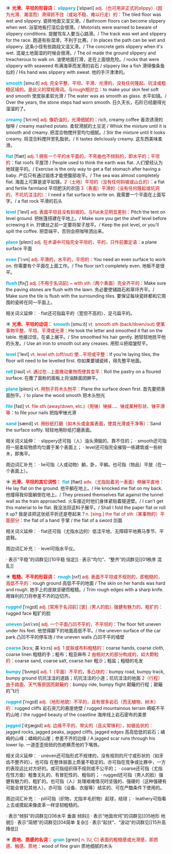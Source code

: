 ☀ <font color="red">**光滑、平坦的形容词：**</font>
<font color="sky blue">**slippery**</font> [ˈslɪpəri]
<font color="#c00000">adj.（也可用非正式的slippy）（因为光滑、潮湿而）滑得抓不住（或站不稳、难以行走）的：</font>The tiled floor was wet and slippery. 瓷砖地面又湿又滑。/ Bathroom floors can become slippery when wet. 浴室地板打湿后会很滑。/ Motorists were warned to beware of slippery conditions. 提醒驾车人要当心路滑。/ The track was wet and slippery for the race. 跑道有些湿滑，不利于比赛。/ In places the path can be wet and slippery. 这条小径有些路段又湿又滑。/ The concrete gets slippery when it's wet. 混凝土地面湿的时候会很滑。/ The oil made the ground slippery and treacherous to walk on. 油使地面打滑，走在上面很危险。/ rocks that were slippery with seaweed 布满海草而发滑的岩石 / slippery like a fish 滑得像条鱼似的 / His hand was slippery with sweat. 他的手汗津津的。

<font color="sky blue">**smooth**</font> [smu:ð] 
<font color="#c00000">adj. 完全平整、平坦、平滑、光滑的，没有任何隆起、坑洼或粗糙区域的。是此义的常规用词。与rough相对立：</font>to make your skin feel soft and smooth 使皮肤柔软光滑 / The water was as smooth as glass. 水平如镜。/ Over the years, the stone steps had worn smooth. 日久天长，石阶已经磨得光溜溜的了。
           
<font color="sky blue">**creamy**</font> [ˈkri:mi]
<font color="#c00000">adj. 像奶油的，光滑细腻的：</font>rich, creamy coffee 香浓诱滑的咖啡 / creamy mashed potato. 柔软滑腻的土豆泥 / Whisk the mixture until it is smooth and creamy. 把混合物搅拌至均匀细腻。/ Stir the mixture until it looks creamy. 将混合料搅拌至乳脂状。/ It tastes deliciously creamy. 这东西美味柔滑。

<font color="sky blue">**flat**</font> [flæt] 
<font color="#c00000">adj. 1 拥有一个平的水平面的，不弯曲也不倾斜的，即水平的；平坦的：</font>flat roofs 平屋顶 / People used to think the earth was flat. 人们曾经认为地球是平的。/ Exercise is the only way to get a flat stomach after having a baby. 产后只有通过锻炼才能使腹部收平。/ The sea was almost completely flat. 海面上可算是波平如镜。<font color="#c00000">2（土地）平坦的（没有任何斜坡或山丘的）：</font>a flat and fertile farmland 平坦肥沃的农田 <font color="#c00000">3（表面）平滑的（没有任何隆起或坑洞的，不坑坑洼洼的）：</font>I need a flat surface to write on. 我需要一个平面在上面写字。/ a flat rock 平滑的石头

<font color="sky blue">**level**</font> ['levl] 
<font color="#c00000">adj. 表面平坦且没有斜坡的。与flat未见明显差别：</font>Pitch the tent on level ground. 把帐篷搭建在平地上。/ Make sure you get the shelf level before screwing it in. 拧螺丝之前一定要将架子放平。/ Keep the pot level, or you’ll spill the coffee. 把壶端平，否则会把咖啡洒出来。

<font color="sky blue">**plane**</font> [pleɪn] 
<font color="#c00000">adj. 在术语中可指完全平坦的，平的，只作前置定语：</font>a plane surface 平面

<font color="sky blue">**even**</font> ['i:vn] 
<font color="#c00000">adj. 平滑的，水平的，平坦的：</font>You need an even surface to work on. 你需要有个平面在上面工作。/ The floor isn’t completely even. 地板不是很平。
           
<font color="sky blue">**flush**</font> [flʌʃ]
<font color="#c00000">adj. [不用于名词前] ~ with sth（两个表面）完全齐平的：</font>Make sure the paving stones are flush with the lawn. 务必要使铺路石和草坪齐平。/ Make sure the tile is flush with the surrounding tiles. 要保证每块瓷砖都和它周围的瓷砖在同一平面上。

相关词义延伸：
· flat还可指扁平的（宽但不高的）、足弓扁平的。

☀ <font color="red">**光滑、平坦的动词：**</font>
<font color="sky blue">**smooth**</font> [smu:ð] 
<font color="#c00000">vt. smooth sth (back/down/out) 使某事物平整、平坦、平滑或光滑：</font>He took the letter and smoothed it flat on the table. 他接过信，在桌上展平。/ She smoothed his hair gently. 她轻轻地抚平他的头发。/ Use an iron to smooth out any creases. 用熨斗把褶皱熨平。

<font color="sky blue">**level**</font> ['levl] 
<font color="#c00000">vt. level sth (off/out) 使…平坦或平整：</font>If you’re laying tiles, the floor will need to be levelled first. 你如果要铺瓷砖，得先整平地面。

<font color="sky blue">**roll**</font> [rəʊl] 
<font color="#c00000">vt. 通过在…上面推动重物而使其变平：</font>Roll the pastry on a floured surface. 在撒了面粉的面板上将油酥面团擀平。

<font color="sky blue">**plane**</font> [pleɪn] 
<font color="#c00000">vt. 用刨子将木头刨平：</font>Plane the surface down first. 首先要把表面刨平。/ to plane the wood smooth 把木头刨光

<font color="sky blue">**file**</font> [faɪl] 
<font color="#c00000">vt. file sth (away/down, etc.)（用锉）锉掉…、锉成某种形状、锉平滑等：</font>to file your nails 把指甲锉光滑

<font color="sky blue">**sand**</font> [sænd] 
<font color="#c00000">vt. 用砂纸打磨（如木头或金属表面，使其光滑或干净等）：</font>Sand the surface softly. 轻轻地用砂纸打磨表面。

相关词义延伸：
· slippery还可指（人）油头滑脑的、靠不住的；
· smooth还可指将一层柔软物质均匀置于某个表面上；
· level还可指完全摧毁一栋建筑或一些树木，即夷平。

周边词汇补充：
· lie可指（人或动物）躺，卧，平躺。也可指（物品）平放（在一个表面上）。

☀ <font color="red">**光滑、平坦的其它词性：**</font>
<font color="sky blue">**flat**</font> [flæt] 
<font color="#c00000">adv.（尤指贴着另一表面）伸展平直地：</font>He lay flat on the ground. 他平躺在地上。/ He knocked me flat on my back. 他撞得我仰面躺倒在地上。/ They pressed themselves flat against the tunnel wall as the train approached. 火车接近时他们身体紧贴着隧道壁。/ I can’t get this material to lie flat. 我没法将这料子展平。/ Shall I fold the paper flat or roll it up? 我是该把这张纸平折还是卷起来？<font color="#c00000">n. [sing.] the flat of sth（某事物的）平面部分：</font>the flat of a hand 手掌 / the flat of a sword 剑面

相关词义延伸：
· flat还可指（尤指水边的）低洼平地、无障碍平地赛马季节、平底鞋。

周边词汇补充：
· level可指水平仪。

· 表示“平稳”的词群见[[10平稳 恒定]]
· 表示“均匀”、“整齐”的词群见[[01秩序 混乱]]

☀ <font color="red">**粗糙、不平的形容词：**</font>
<font color="sky blue">**rough**</font> [rʌf] 
<font color="#c00000">adj. 表面不平坦或不规则的，即粗糙的，高低不平的：</font>rough ground 高低不平的地面 / The skin on her hands was hard and rough. 她手上的皮肤坚硬而粗糙。/ Trim rough edges with a sharp knife. 用锋利的刀将参差不齐的边切齐。
           
<font color="sky blue">**rugged**</font> [ˈrʌgɪd]
<font color="#c00000">adj. [常用于名词前] [褒]（男人的脸）强健有魅力的、粗犷的：</font>rugged face 粗犷的脸

<font color="sky blue">**uneven**</font> [ʌnˈi:vn]
<font color="#c00000">adj. 一个平面凸凹不平的，不平坦的：</font>The floor felt uneven under his feet. 他觉得脚下的地面高低不平。/ the uneven surface of the car park 凸凹不平的停车场 / the uneven walls 凸凹不平的墙壁

<font color="sky blue">**coarse**</font> [kɔ:s; 美 kɔ:rs]
<font color="#c00000">adj. 1 皮肤或布料粗糙的：</font>coarse hands, coarse cloth, coarse linen 粗糙的手；粗布；粗亚麻布 <font color="#c00000">2 由相对大的部分构成的，如大颗粒的：</font>coarse sand, coarse salt, coarse hair 粗沙；粗盐；粗糙的毛发

<font color="sky blue">**bumpy**</font> [ˈbʌmpi]
<font color="#c00000">adj. 1（平面）不平的，多凸块的：</font>bumpy road, bumpy track, bumpy ground 坑坑洼洼的道路；坑坑洼洼的小道；坑坑洼洼的地面 <font color="#c00000">2（行程）由于路面、天气等原因而颠簸的：</font>bumpy ride, bumpy flight 颠簸的行程；颠簸的飞行

<font color="sky blue">**rugged**</font> [ˈrʌgɪd]
<font color="#c00000">adj.（地形地貌）不平的，且有很多岩石（而无植物、树木）的：</font>rugged cliffs 岩石突兀的悬崖绝壁 / rugged mountainous terrain 崎岖不平的山地 / the rugged beauty of the coastline 海岸线上岩石密布的美景

<font color="sky blue">**jagged**</font> [ˈdʒægɪd]
<font color="#c00000">adj. 边缘不平的、带尖的（且尖常锋利），如锯齿状的：</font>jagged rocks, jagged peaks, jagged cliffs, jagged edges 高高低低的岩石；嶙峋的山峰；嶙峋的山崖；参差不齐的边缘 / A jagged scar runs through his lower lip. 一道歪歪扭扭的伤疤横贯他的下嘴唇。

相关词义延伸：
· uneven还可指形式不规律的，没有规则的尺寸或形状的（如牙齿不整齐的）。也可指           在整体层面上质量不稳定的。亦可指在竞争或比赛中，一方的表现远比对方好的。或可指组织得不规则或不公平的；
· coarse还可指（尤指在性方面）粗鲁无礼的、有冒犯性的、粗俗的；
· rugged还可指（男人的脸）强健有魅力的、粗犷的。也可指（人）处理艰难情况时坚强的、强硬的（这种强硬有可能会冒犯其他人）。亦可指（设备、衣服等）结实的、可在严酷条件下使用的。

周边词汇补充：
· pill可指（织物，尤指羊毛织物）起球，结球；
· leathery可指看上去或摸起来像皮革一样坚韧粗糙的。

· 表示“倾斜”的词群见[[06水平 垂直 倾斜]]
· 表示“地面坎坷”的词群见[[05地形 地貌]]
· 表示“简陋”的词群见[[04简单 复杂]]
· 表示“起伏”、“波动”的词群见[[15升高 降低]]

☀ <font color="red">**质地、质感的名词：**</font>
<font color="sky blue">**grain**</font> [ɡreɪn] 
<font color="#c00000">n. [U, C] 表面的粗糙感或光滑感，即质感、触感、质地：</font>wood of fine grain 质地细腻的木头

